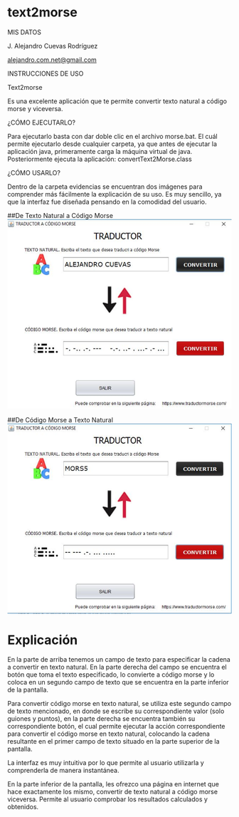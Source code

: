 # text2morse

MIS DATOS


J. Alejandro Cuevas Rodríguez

alejandro.com.net@gmail.com


INSTRUCCIONES DE USO

Text2morse

Es una excelente aplicación que te permite convertir texto natural a código morse y viceversa.

¿CÓMO EJECUTARLO?

Para ejecutarlo basta con dar doble clic en el archivo morse.bat. El cuál permite ejecutarlo desde cualquier carpeta, ya que antes de ejecutar la aplicación java, primeramente carga la máquina virtual de java. Posteriormente ejecuta la aplicación: convertText2Morse.class

¿CÓMO USARLO?

Dentro de la carpeta evidencias se encuentran dos imágenes para comprender más fácilmente la explicación de su uso. Es muy sencillo, ya que la interfaz fue diseñada pensando en la comodidad del usuario. 

##De Texto Natural a Código Morse
![text2morse](/Evidencias/morseCapturaEntrada.JPG)


##De Código Morse a Texto Natural
![morse2text](/evidencias/morseCapturaSalida.JPG)


# Explicación

En la parte de arriba tenemos un campo de texto para especificar la cadena a convertir en texto natural. En la parte derecha del campo se encuentra el botón que toma el texto especificado, lo convierte a código morse y lo coloca en un segundo campo de texto que se encuentra en la parte inferior de la pantalla.

Para convertir código morse en texto natural, se utiliza este segundo campo de texto mencionado, en donde se escribe su correspondiente valor (solo guiones y puntos), en la parte derecha se encuentra también su correspondiente botón, el cual permite ejecutar la acción correspondiente para convertir el código morse en texto natural, colocando la cadena resultante en el primer campo de texto situado en la parte superior de la pantalla.

La interfaz es muy intuitiva por lo que permite al usuario utilizarla y comprenderla de manera instantánea.

En la parte inferior de la pantalla, les ofrezco una página en internet que hace exactamente los mismo, convertir de texto natural a código morse viceversa. Permite al usuario comprobar los resultados calculados y obtenidos.

